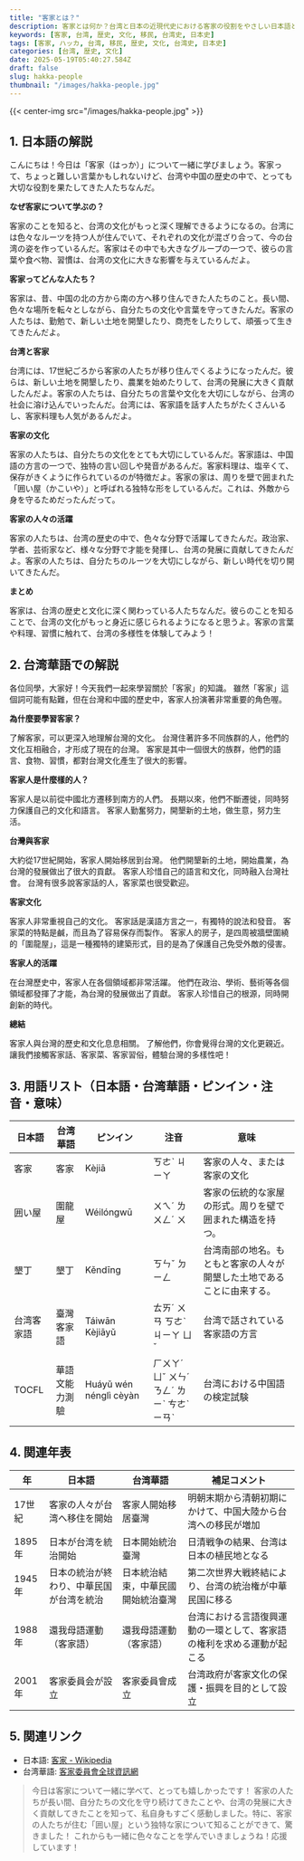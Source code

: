 ```yaml
---
title: "客家とは？"
description: 客家とは何か？台湾と日本の近現代史における客家の役割をやさしい日本語と台湾華語で解説します。小学生にもわかりやすく、年表や用語集も掲載。
keywords: [客家, 台湾, 歴史, 文化, 移民, 台湾史, 日本史]
tags: [客家, ハッカ, 台湾, 移民, 歴史, 文化, 台湾史, 日本史]
categories: [台湾, 歴史, 文化]
date: 2025-05-19T05:40:27.584Z
draft: false
slug: hakka-people
thumbnail: "/images/hakka-people.jpg"
---
```


{{< center-img src="/images/hakka-people.jpg" >}}

## 1. 日本語の解説

こんにちは！今日は「客家（はっか）」について一緒に学びましょう。客家って、ちょっと難しい言葉かもしれないけど、台湾や中国の歴史の中で、とっても大切な役割を果たしてきた人たちなんだ。

**なぜ客家について学ぶの？**

客家のことを知ると、台湾の文化がもっと深く理解できるようになるの。台湾には色々なルーツを持つ人が住んでいて、それぞれの文化が混ざり合って、今の台湾の姿を作っているんだ。客家はその中でも大きなグループの一つで、彼らの言葉や食べ物、習慣は、台湾の文化に大きな影響を与えているんだよ。

**客家ってどんな人たち？**

客家は、昔、中国の北の方から南の方へ移り住んできた人たちのこと。長い間、色々な場所を転々としながら、自分たちの文化や言葉を守ってきたんだ。客家の人たちは、勤勉で、新しい土地を開墾したり、商売をしたりして、頑張って生きてきたんだよ。

**台湾と客家**

台湾には、17世紀ごろから客家の人たちが移り住んでくるようになったんだ。彼らは、新しい土地を開墾したり、農業を始めたりして、台湾の発展に大きく貢献したんだよ。客家の人たちは、自分たちの言葉や文化を大切にしながら、台湾の社会に溶け込んでいったんだ。台湾には、客家語を話す人たちがたくさんいるし、客家料理も人気があるんだよ。

**客家の文化**

客家の人たちは、自分たちの文化をとても大切にしているんだ。客家語は、中国語の方言の一つで、独特の言い回しや発音があるんだ。客家料理は、塩辛くて、保存がきくように作られているのが特徴だよ。客家の家は、周りを壁で囲まれた「囲い屋（かこいや）」と呼ばれる独特な形をしているんだ。これは、外敵から身を守るためだったんだって。

**客家の人々の活躍**

客家の人たちは、台湾の歴史の中で、色々な分野で活躍してきたんだ。政治家、学者、芸術家など、様々な分野で才能を発揮し、台湾の発展に貢献してきたんだよ。客家の人たちは、自分たちのルーツを大切にしながら、新しい時代を切り開いてきたんだ。

**まとめ**

客家は、台湾の歴史と文化に深く関わっている人たちなんだ。彼らのことを知ることで、台湾の文化がもっと身近に感じられるようになると思うよ。客家の言葉や料理、習慣に触れて、台湾の多様性を体験してみよう！

## 2. 台湾華語での解説

各位同學，大家好！今天我們一起來學習關於「客家」的知識。 雖然「客家」這個詞可能有點難，但在台灣和中國的歷史中，客家人扮演著非常重要的角色喔。

**為什麼要學習客家？**

了解客家，可以更深入地理解台灣的文化。 台灣住著許多不同族群的人，他們的文化互相融合，才形成了現在的台灣。 客家是其中一個很大的族群，他們的語言、食物、習慣，都對台灣文化產生了很大的影響。

**客家人是什麼樣的人？**

客家人是以前從中國北方遷移到南方的人們。 長期以來，他們不斷遷徙，同時努力保護自己的文化和語言。 客家人勤奮努力，開墾新的土地，做生意，努力生活。

**台灣與客家**

大約從17世紀開始，客家人開始移居到台灣。 他們開墾新的土地，開始農業，為台灣的發展做出了很大的貢獻。 客家人珍惜自己的語言和文化，同時融入台灣社會。 台灣有很多說客家話的人，客家菜也很受歡迎。

**客家文化**

客家人非常重視自己的文化。 客家話是漢語方言之一，有獨特的說法和發音。 客家菜的特點是鹹，而且為了容易保存而製作。 客家人的房子，是四周被牆壁圍繞的「圍龍屋」，這是一種獨特的建築形式，目的是為了保護自己免受外敵的侵害。

**客家人的活躍**

在台灣歷史中，客家人在各個領域都非常活躍。 他們在政治、學術、藝術等各個領域都發揮了才能，為台灣的發展做出了貢獻。 客家人珍惜自己的根源，同時開創新的時代。

**總結**

客家人與台灣的歷史和文化息息相關。 了解他們，你會覺得台灣的文化更親近。 讓我們接觸客家話、客家菜、客家習俗，體驗台灣的多樣性吧！

## 3. 用語リスト（日本語・台湾華語・ピンイン・注音・意味）

| 日本語 | 台湾華語 | ピンイン | 注音 | 意味 |
|---|---|---|---|---|
| 客家 | 客家 | Kèjiā | ㄎㄜˋ ㄐㄧㄚ | 客家の人々、または客家の文化 |
| 囲い屋 | 圍龍屋 | Wéilóngwū | ㄨㄟˊ ㄌㄨㄥˊ ㄨ | 客家の伝統的な家屋の形式。周りを壁で囲まれた構造を持つ。 |
| 墾丁 | 墾丁 | Kěndīng | ㄎㄣˇ ㄉㄧㄥ | 台湾南部の地名。もともと客家の人々が開墾した土地であることに由来する。 |
| 台湾客家語 | 臺灣客家語 | Táiwān Kèjiāyǔ | ㄊㄞˊ ㄨㄢ ㄎㄜˋ ㄐㄧㄚ ㄩˇ | 台湾で話されている客家語の方言 |
| TOCFL | 華語文能力測驗 | Huáyǔ wén nénglì cèyàn | ㄏㄨㄚˊ ㄩˇ ㄨㄣˊ ㄋㄥˊ ㄌㄧˋ ㄘㄜˋ ㄧㄢˋ | 台湾における中国語の検定試験 |

## 4. 関連年表

| 年 | 日本語 | 台湾華語 | 補足コメント |
|---|---|---|---|
| 17世紀 | 客家の人々が台湾へ移住を開始 | 客家人開始移居臺灣 | 明朝末期から清朝初期にかけて、中国大陸から台湾への移民が増加 |
| 1895年 | 日本が台湾を統治開始 | 日本開始統治臺灣 | 日清戦争の結果、台湾は日本の植民地となる |
| 1945年 | 日本の統治が終わり、中華民国が台湾を統治 | 日本統治結束，中華民國開始統治臺灣 | 第二次世界大戦終結により、台湾の統治権が中華民国に移る |
| 1988年 | 還我母語運動（客家語） | 還我母語運動（客家語） | 台湾における言語復興運動の一環として、客家語の権利を求める運動が起こる |
| 2001年 | 客家委員会が設立 | 客家委員會成立 | 台湾政府が客家文化の保護・振興を目的として設立 |

## 5. 関連リンク

*   日本語: [客家 - Wikipedia](https://ja.wikipedia.org/wiki/%E5%AE%A2%E5%AE%B6)
*   台湾華語: [客家委員會全球資訊網](https://www.hakka.gov.tw/)

> 今日は客家について一緒に学べて、とっても嬉しかったです！ 客家の人たちが長い間、自分たちの文化を守り続けてきたことや、台湾の発展に大きく貢献してきたことを知って、私自身もすごく感動しました。特に、客家の人たちが住む「囲い屋」という独特な家について知ることができて、驚きました！ これからも一緒に色々なことを学んでいきましょうね！応援しています！
